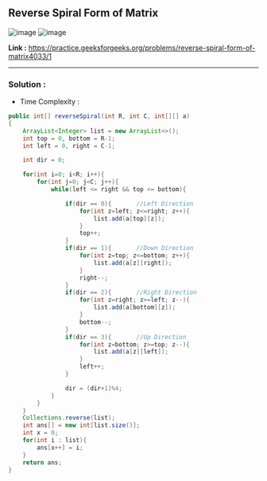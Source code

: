 ## Reverse Spiral Form of Matrix

![image](https://user-images.githubusercontent.com/23376002/197222844-540b8c2a-3b26-45db-a37d-05b7eb3eae4b.png)
![image](https://user-images.githubusercontent.com/23376002/197222916-a63ebdb6-baec-47ab-b049-7cb92767a0fd.png)


**Link :** https://practice.geeksforgeeks.org/problems/reverse-spiral-form-of-matrix4033/1

-------------------------------------------------------------------------------------------------------------------------------------------------------


### Solution :

- Time Complexity :


```java
public int[] reverseSpiral(int R, int C, int[][] a)
{
    ArrayList<Integer> list = new ArrayList<>();
    int top = 0, bottom = R-1;
    int left = 0, right = C-1;

    int dir = 0;

    for(int i=0; i<R; i++){
        for(int j=0; j<C; j++){
            while(left <= right && top <= bottom){

                if(dir == 0){       //Left Direction
                    for(int z=left; z<=right; z++){
                        list.add(a[top][z]);
                    }
                    top++;
                }
                if(dir == 1){       //Down Direction
                    for(int z=top; z<=bottom; z++){
                        list.add(a[z][right]);
                    }
                    right--;
                }
                if(dir == 2){       //Right Direction
                    for(int z=right; z>=left; z--){
                        list.add(a[bottom][z]);   
                    }
                    bottom--;
                }
                if(dir == 3){       //Up Direction
                    for(int z=bottom; z>=top; z--){
                        list.add(a[z][left]);
                    }
                    left++;
                }

                dir = (dir+1)%4;
            }
        }
    }
    Collections.reverse(list);
    int ans[] = new int[list.size()];
    int x = 0;
    for(int i : list){
        ans[x++] = i;
    }
    return ans;
}

```


